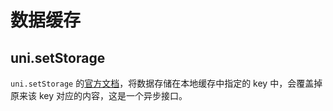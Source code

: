# 数据缓存

## uni.setStorage

`uni.setStorage` 的[官方文档](https://uniapp.dcloud.io/api/storage/storage?id=setstorage)，将数据存储在本地缓存中指定的 key 中，会覆盖掉原来该 key 对应的内容，这是一个异步接口。
